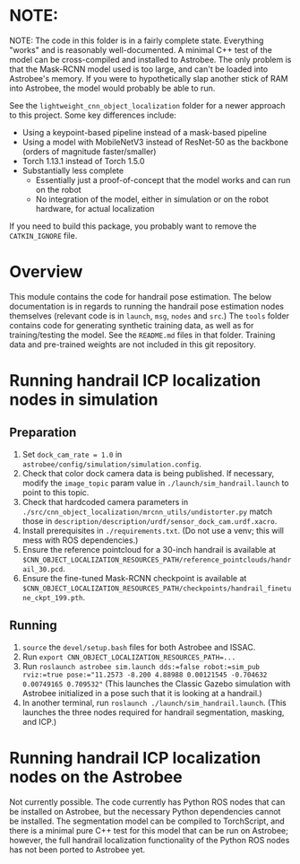 # NOTE:

NOTE: The code in this folder is in a fairly complete state. 
Everything "works" and is reasonably well-documented. 
A minimal C++ test of the model can be cross-compiled and installed to Astrobee.
The only problem is that the Mask-RCNN model used is too large, and can't be loaded into Astrobee's memory.
If you were to hypothetically slap another stick of RAM into Astrobee, the model would probably be able to run.

See the `lightweight_cnn_object_localization` folder for a newer approach to this project. Some key differences include:

- Using a keypoint-based pipeline instead of a mask-based pipeline
- Using a model with MobileNetV3 instead of ResNet-50 as the backbone (orders of magnitude faster/smaller)
- Torch 1.13.1 instead of Torch 1.5.0
- Substantially less complete
    - Essentially just a proof-of-concept that the model works and can run on the robot
    - No integration of the model, either in simulation or on the robot hardware, for actual localization

If you need to build this package, you probably want to remove the `CATKIN_IGNORE` file.

# Overview

This module contains the code for handrail pose estimation. 
The below documentation is in regards to running the handrail pose estimation nodes themselves (relevant code is in `launch`, `msg`, `nodes` and `src`.)
The `tools` folder contains code for generating synthetic training data, as well as for training/testing the model. See the `README.md` files in that folder.
Training data and pre-trained weights are not included in this git repository.

# Running handrail ICP localization nodes in simulation

## Preparation

1. Set `dock_cam_rate = 1.0` in `astrobee/config/simulation/simulation.config`.
2. Check that color dock camera data is being published. If necessary, modify the `image_topic` param value in `./launch/sim_handrail.launch` to point to this topic.
3. Check that hardcoded camera parameters in `./src/cnn_object_localization/mrcnn_utils/undistorter.py` match those in `description/description/urdf/sensor_dock_cam.urdf.xacro`.
4. Install prerequisites in `./requirements.txt`. (Do not use a venv; this will mess with ROS dependencies.)
5. Ensure the reference pointcloud for a 30-inch handrail is available at `$CNN_OBJECT_LOCALIZATION_RESOURCES_PATH/reference_pointclouds/handrail_30.pcd`.
6. Ensure the fine-tuned Mask-RCNN checkpoint is available at `$CNN_OBJECT_LOCALIZATION_RESOURCES_PATH/checkpoints/handrail_finetune_ckpt_199.pth`.

## Running
1. `source` the `devel/setup.bash` files for both Astrobee and ISSAC.
2. Run `export CNN_OBJECT_LOCALIZATION_RESOURCES_PATH=...`
3. Run `roslaunch astrobee sim.launch dds:=false robot:=sim_pub rviz:=true pose:="11.2573 -8.200 4.88988 0.00121545 -0.704632 0.00749165 0.709532"` (This launches the Classic Gazebo simulation with Astrobee initialized in a pose such that it is looking at a handrail.) 
4. In another terminal, run `roslaunch ./launch/sim_handrail.launch`. (This launches the three nodes required for handrail segmentation, masking, and ICP.)

# Running handrail ICP localization nodes on the Astrobee

Not currently possible. The code currently has Python ROS nodes that can be installed on Astrobee, but the necessary Python dependencies cannot be installed. The segmentation model can be compiled to TorchScript, and there is a minimal pure C++ test for this model that can be run on Astrobee; however, the full handrail localization functionality of the Python ROS nodes has not been ported to Astrobee yet.

